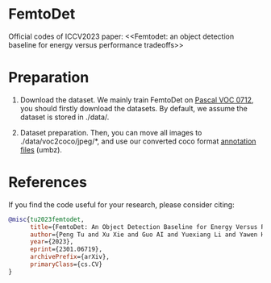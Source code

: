 # FemtoDet
Official codes of ICCV2023 paper: <<Femtodet: an object detection baseline for energy versus performance tradeoffs>>

# Preparation
1. Download the dataset.
   We mainly train FemtoDet on [Pascal VOC 0712](http://host.robots.ox.ac.uk/pascal/VOC/), you should firstly download the datasets. By default, we assume the dataset is stored in ./data/.

2. Dataset preparation.
   Then, you can move all images to ./data/voc2coco/jpeg/*, and use our converted coco format [annotation files](https://pan.baidu.com/s/1SLgZd_2cLhLFC54lLM3sHg?pwd=umbz) (umbz).
   
# References
If you find the code useful for your research, please consider citing:
```bib
@misc{tu2023femtodet,
      title={FemtoDet: An Object Detection Baseline for Energy Versus Performance Tradeoffs}, 
      author={Peng Tu and Xu Xie and Guo AI and Yuexiang Li and Yawen Huang and Yefeng Zheng},
      year={2023},
      eprint={2301.06719},
      archivePrefix={arXiv},
      primaryClass={cs.CV}
}
```
